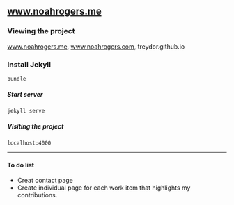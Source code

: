 ## www.noahrogers.me

### Viewing the project

www.noahrogers.me, www.noahrogers.com, treydor.github.io

### Install Jekyll
```
bundle
```

##### Start server
```
jekyll serve
```

##### Visiting the project
```
localhost:4000
```

---------


#### To do list
* Creat contact page
* Create individual page for each work item that highlights my contributions.
